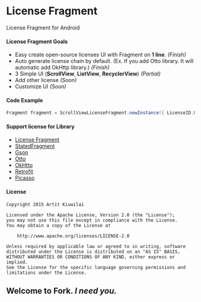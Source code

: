 # License Fragment
License Fragment for Android

#### License Fragment Goals
* Easy create open-source licenses UI with Fragment on **1 line**. *(Finish)*
* Auto generate license chain by default. (Ex. If you add Otto library. It will automatic add OkHttp library.) *(Finish)*
* 3 Simple UI (**ScrollView**, **ListView**, **RecyclerView**) *(Partial)*
* Add other license *(Soon)*
* Customize UI *(Soon)*

#### Code Example
```java
Fragment fragment = ScrollViewLicenseFragment.newInstance({ LicenseID.GSON, LicenseID.RETROFIT });
```

#### Support license for Library
* [License Fragment](https://github.com/first087/Android-License-Fragment)
* [StatedFragment](https://github.com/nuuneoi/StatedFragment)
* [Gson](https://github.com/google/gson)
* [Otto](http://square.github.io/otto/)
* [OkHttp](http://square.github.io/okhttp/)
* [Retrofit](http://square.github.io/retrofit/)
* [Picasso](http://square.github.io/picasso/)

#### License
```
Copyright 2015 Artit Kiuwilai

Licensed under the Apache License, Version 2.0 (the "License");
you may not use this file except in compliance with the License.
You may obtain a copy of the License at

    http://www.apache.org/licenses/LICENSE-2.0

Unless required by applicable law or agreed to in writing, software
distributed under the License is distributed on an "AS IS" BASIS,
WITHOUT WARRANTIES OR CONDITIONS OF ANY KIND, either express or implied.
See the License for the specific language governing permissions and
limitations under the License.
```

## Welcome to Fork. *I need you.*
